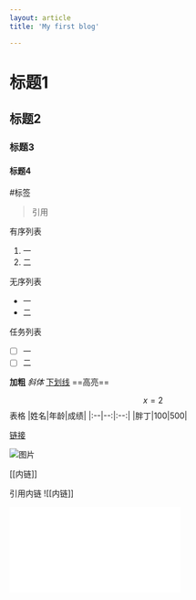 ```yaml
---
layout: article
title: 'My first blog'

---
```

# 标题1
## 标题2

### 标题3
#### 标题4
#标签
>引用

有序列表
1. 一
2. 二

无序列表
- 一
- 二

任务列表
- [ ] 一
- [ ] 二

**加粗**
*斜体*
<u>下划线</u>
==高亮==

$$x=2$$
表格
|姓名|年龄|成绩|
|:--|--:|:--:|
|胖丁|100|500|

[链接](https://www.baidu.com)
 
![图片](http://www.baidu.com/img/bd_logo1.png)

[[内链]]

引用内链
![[内链]]

<iframe src="//player.bilibili.com/player.html?aid=327623069&bvid=BV1JA411h7Gw&cid=171385214&page=1" scrolling="no" border="0" frameborder="no" framespacing="0" allowfullscreen="true"> </iframe>